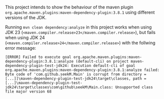 This project intends to show the behaviour of the maven plugin `org.apache.maven.plugins:maven-dependency-plugin:3.8.1` using different versions of the JDK.

Running `mvn clean dependency:analyze` in this project works when using JDK 23 (`<maven.compiler.release>23</maven.compiler.release>`), but fails when using JDK 24 (`<maven.compiler.release>24</maven.compiler.release>`) with the follwing error message:

```
[ERROR] Failed to execute goal org.apache.maven.plugins:maven-dependency-plugin:3.8.1:analyze (default-cli) on project maven-dependency-plugin-test-jdk24: Execution default-cli of goal org.apache.maven.plugins:maven-dependency-plugin:3.8.1:analyze failed:
Byte code of 'com.github.seekM.Main' is corrupt from directory = [...]]\maven-dependency-plugin-test-jdk24\target\classes, path = [...]\maven-dependency-plugin-test-jdk24\target\classes\com\github\seekM\Main.class: Unsupported class file major version 68
```